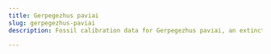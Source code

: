 ```yaml
---
title: Gerpegezhus paviai
slug: gerpegezhus-paviai
description: Fossil calibration data for Gerpegezhus paviai, an extinct species of fish. Includes taxonomy authority and locality references, and cross-references to living taxa.

---
```

